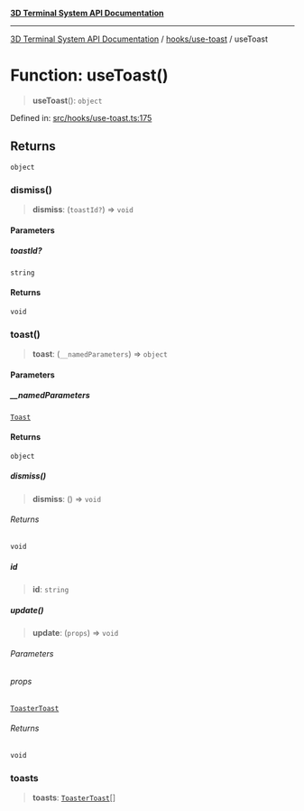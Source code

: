 [**3D Terminal System API Documentation**](../../../README.md)

***

[3D Terminal System API Documentation](../../../README.md) / [hooks/use-toast](../README.md) / useToast

# Function: useToast()

> **useToast**(): `object`

Defined in: [src/hooks/use-toast.ts:175](https://github.com/Dicommunitas/ThreeJS_Terminal_3D/blob/badc3233eff8eb21985e1864af032399a617b0af/src/hooks/use-toast.ts#L175)

## Returns

`object`

### dismiss()

> **dismiss**: (`toastId?`) => `void`

#### Parameters

##### toastId?

`string`

#### Returns

`void`

### toast()

> **toast**: (`__namedParameters`) => `object`

#### Parameters

##### \_\_namedParameters

[`Toast`](../type-aliases/Toast.md)

#### Returns

`object`

##### dismiss()

> **dismiss**: () => `void`

###### Returns

`void`

##### id

> **id**: `string`

##### update()

> **update**: (`props`) => `void`

###### Parameters

###### props

[`ToasterToast`](../type-aliases/ToasterToast.md)

###### Returns

`void`

### toasts

> **toasts**: [`ToasterToast`](../type-aliases/ToasterToast.md)[]
